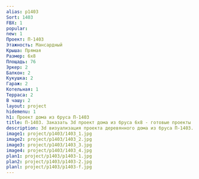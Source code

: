 ```yaml
---
alias: p1403
Sort: 1403
FBX: 1
popular: 
new: 1
Проект: П-1403
Этажность: Мансардный
Крыша: Прямая
Размер: 6х8
Площадь: 76
Эркер: 2
Балкон: 2
Кукушка: 2
Гараж: 2
Котельная: 1
Терраса: 2
В чашу: 2
layout: project
hidemenu: 1
h1: Проект дома из бруса П-1403
title: П-1403. Заказать 3d проект дома из бруса 6х8 - готовые проекты
description: 3d визуализация проекта деревянного дома из бруса П-1403. Площадь 76 м2, размер 6х8. Вы можете внести любые изменения в проект.
image1: project/p1403/1403_1.jpg
image2: project/p1403/1403_2.jpg
image3: project/p1403/1403_3.jpg
image4: project/p1403/1403_4.jpg
plan1: project/p1403/p1403-1.jpg
plan2: project/p1403/p1403-2.jpg
planl: project/p1403/p1403-f.jpg
---
```


